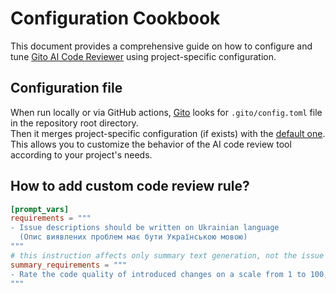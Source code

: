 # Configuration Cookbook

This document provides a comprehensive guide on how to configure and tune [Gito AI Code Reviewer](https://pypi.org/project/gito.bot/) using project-specific configuration.

## Configuration file
When run locally or via GitHub actions, [Gito](https://pypi.org/project/gito.bot/)
looks for `.gito/config.toml` file in the repository root directory.  
Then it merges project-specific configuration (if exists) with the
[default one](https://github.com/Nayjest/gito/blob/main/gito/config.toml).  
This allows you to customize the behavior of the AI code review tool according to your project's needs.


## How to add custom code review rule?
```toml
[prompt_vars]
requirements = """
- Issue descriptions should be written on Ukrainian language
  (Опис виявлених проблем має бути Українською мовою)
"""
# this instruction affects only summary text generation, not the issue detection itself
summary_requirements = """
- Rate the code quality of introduced changes on a scale from 1 to 100, where 1 is the worst and 100 is the best.
"""
